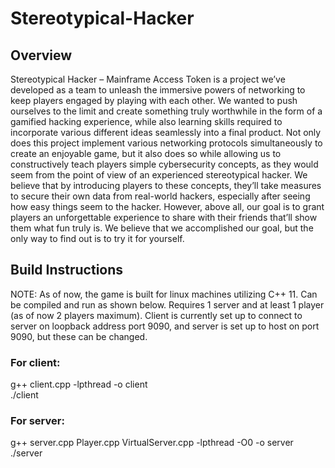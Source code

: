 # Stereotypical-Hacker

## Overview
Stereotypical Hacker – Mainframe Access Token is a project we’ve developed as a team to unleash the immersive powers of networking to keep players engaged by playing with each other.  We wanted to push ourselves to the limit and create something truly worthwhile in the form of a gamified hacking experience, while also learning skills required to incorporate various different ideas seamlessly into a final product.  Not only does this project implement various networking protocols simultaneously to create an enjoyable game, but it also does so while allowing us to constructively teach players simple cybersecurity concepts, as they would seem from the point of view of an experienced stereotypical hacker.  We believe that by introducing players to these concepts, they’ll take measures to secure their own data from real-world hackers, especially after seeing how easy things seem to the hacker.  However, above all, our goal is to grant players an unforgettable experience to share with their friends that’ll show them what fun truly is.  We believe that we accomplished our goal, but the only way to find out is to try it for yourself.

## Build Instructions
NOTE: As of now, the game is built for linux machines utilizing C++ 11.  Can be compiled and run as shown below.  Requires 1 server and at least 1 player (as of now 2 players maximum).  Client is currently set up to connect to server on loopback address port 9090, and server is set up to host on port 9090, but these can be changed.

### For client: 
g++ client.cpp -lpthread -o client <br>
./client
### For server: 
g++ server.cpp Player.cpp VirtualServer.cpp -lpthread -O0 -o server <br>
./server

